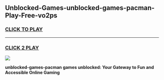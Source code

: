 
## Unblocked-Games-unblocked-games-pacman-Play-Free-vo2ps
<h3>
<a href="https://premium76.site?title=unblocked-games-pacman&ref=10A">CLICK TO PLAY</a></h3>
<hr>

<h3>
<a href="https://premium76.site?title=unblocked-games-pacman&ref=10A">CLICK 2 PLAY</a>
  
</h3>

<a href="https://premium76.site?title=unblocked-games-pacman&ref=10A"><img src="https://clearcache.store/games.png"></a>


**unblocked-games-pacman games unblocked: Your Gateway to Fun and Accessible Online Gaming**
